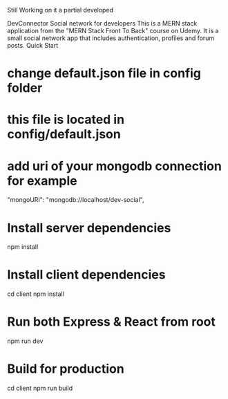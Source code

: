 Still Working on it a partial developed

DevConnector
Social network for developers
This is a MERN stack application from the "MERN Stack Front To Back" course on Udemy. It is a small social network app that includes authentication, profiles and forum posts.
Quick Start
# change default.json file in config folder

# this file is located in config/default.json

# add uri of your mongodb connection for example

 "mongoURI": "mongodb://localhost/dev-social",
 
# Install server dependencies
npm install

# Install client dependencies
cd client
npm install

# Run both Express & React from root
npm run dev

# Build for production
cd client
npm run build